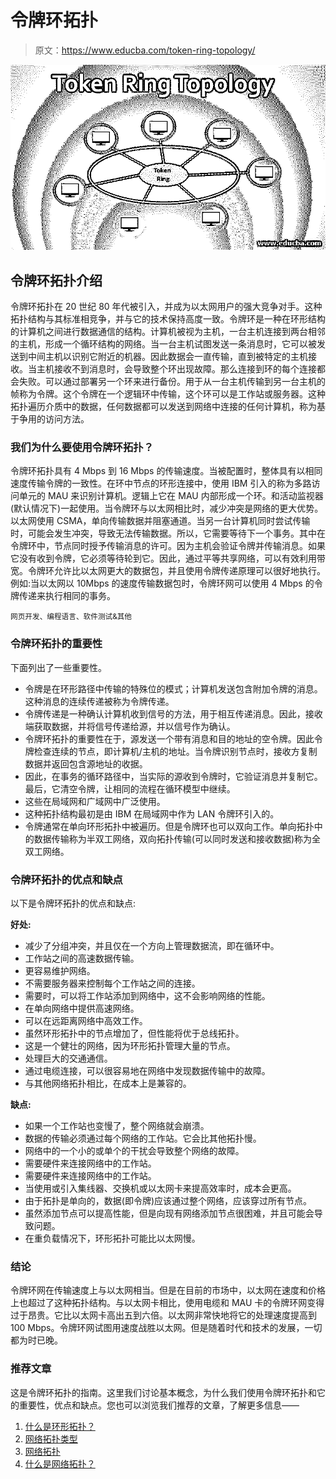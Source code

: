 # 令牌环拓扑

> 原文：<https://www.educba.com/token-ring-topology/>

![Token Ring Topology](img/5f3313b27d070b5e94e6ad1cb73ac852.png)



## 令牌环拓扑介绍

令牌环拓扑在 20 世纪 80 年代被引入，并成为以太网用户的强大竞争对手。这种拓扑结构与其标准相竞争，并与它的技术保持高度一致。令牌环是一种在环形结构的计算机之间进行数据通信的结构。计算机被视为主机，一台主机连接到两台相邻的主机，形成一个循环结构的网络。当一台主机试图发送一条消息时，它可以被发送到中间主机以识别它附近的机器。因此数据会一直传输，直到被特定的主机接收。当主机接收不到消息时，会导致整个环出现故障。那么连接到环的每个连接都会失败。可以通过部署另一个环来进行备份。用于从一台主机传输到另一台主机的帧称为令牌。这个令牌在一个逻辑环中传输，这个环可以是工作站或服务器。这种拓扑遍历介质中的数据，任何数据都可以发送到网络中连接的任何计算机，称为基于争用的访问方法。

### 我们为什么要使用令牌环拓扑？

令牌环拓扑具有 4 Mbps 到 16 Mbps 的传输速度。当被配置时，整体具有以相同速度传输令牌的一致性。在环中节点的环形连接中，使用 IBM 引入的称为多路访问单元的 MAU 来识别计算机。逻辑上它在 MAU 内部形成一个环。和活动监视器(默认情况下)一起使用。当令牌环与以太网相比时，减少冲突是网络的更大优势。以太网使用 CSMA，单向传输数据并阻塞通道。当另一台计算机同时尝试传输时，可能会发生冲突，导致无法传输数据。所以，它需要等待下一个事务。其中在令牌环中，节点同时授予传输消息的许可。因为主机会验证令牌并传输消息。如果它没有收到令牌，它必须等待轮到它。因此，通过平等共享网络，可以有效利用带宽。令牌环允许比以太网更大的数据包，并且使用令牌传递原理可以很好地执行。例如:当以太网以 10Mbps 的速度传输数据包时，令牌环网可以使用 4 Mbps 的令牌传递来执行相同的事务。

<small>网页开发、编程语言、软件测试&其他</small>

### 令牌环拓扑的重要性

下面列出了一些重要性。

*   令牌是在环形路径中传输的特殊位的模式；计算机发送包含附加令牌的消息。这种消息的连续传递被称为令牌传递。
*   令牌传递是一种确认计算机收到信号的方法，用于相互传递消息。因此，接收端获取数据，并将信号传递给源，并以信号作为确认。
*   令牌环拓扑的重要性在于，源发送一个带有消息和目的地址的空令牌。因此令牌检查连续的节点，即计算机/主机的地址。当令牌识别节点时，接收方复制数据并返回包含源地址的收据。
*   因此，在事务的循环路径中，当实际的源收到令牌时，它验证消息并复制它。最后，它清空令牌，让相同的流程在循环模型中继续。
*   这些在局域网和广域网中广泛使用。
*   这种拓扑结构最初是由 IBM 在局域网中作为 LAN 令牌环引入的。
*   令牌通常在单向环形拓扑中被遍历。但是令牌环也可以双向工作。单向拓扑中的数据传输称为半双工网络，双向拓扑传输(可以同时发送和接收数据)称为全双工网络。

### 令牌环拓扑的优点和缺点

以下是令牌环拓扑的优点和缺点:

**好处:**

*   减少了分组冲突，并且仅在一个方向上管理数据流，即在循环中。
*   工作站之间的高速数据传输。
*   更容易维护网络。
*   不需要服务器来控制每个工作站之间的连接。
*   需要时，可以将工作站添加到网络中，这不会影响网络的性能。
*   在单向网络中提供高速网络。
*   可以在远距离网络中高效工作。
*   虽然环形拓扑中的节点增加了，但性能将优于总线拓扑。
*   这是一个健壮的网络，因为环形拓扑管理大量的节点。
*   处理巨大的交通通信。
*   通过电缆连接，可以很容易地在网络中发现数据传输中的故障。
*   与其他网络拓扑相比，在成本上是兼容的。

**缺点:**

*   如果一个工作站也变慢了，整个网络就会崩溃。
*   数据的传输必须通过每个网络的工作站。它会比其他拓扑慢。
*   网络中的一个小的或单个的干扰会导致整个网络的故障。
*   需要硬件来连接网络中的工作站。
*   需要硬件来连接网络中的工作站。
*   当使用或引入集线器、交换机或以太网卡来提高效率时，成本会更高。
*   由于拓扑是单向的，数据(即令牌)应该通过整个网络，应该穿过所有节点。
*   虽然添加节点可以提高性能，但是向现有网络添加节点很困难，并且可能会导致问题。
*   在重负载情况下，环形拓扑可能比以太网慢。

### 结论

令牌环网在传输速度上与以太网相当。但是在目前的市场中，以太网在速度和价格上也超过了这种拓扑结构。与以太网卡相比，使用电缆和 MAU 卡的令牌环网变得过于昂贵。它比以太网卡高出五到六倍。以太网非常快地将它的处理速度提高到 100 Mbps。令牌环网试图用速度战胜以太网。但是随着时代和技术的发展，一切都为时已晚。

### 推荐文章

这是令牌环拓扑的指南。这里我们讨论基本概念，为什么我们使用令牌环拓扑和它的重要性，优点和缺点。您也可以浏览我们推荐的文章，了解更多信息——

1.  [什么是环形拓扑？](https://www.educba.com/what-is-ring-topology/)
2.  [网络拓扑类型](https://www.educba.com/types-of-network-topology/)
3.  [网络拓扑](https://www.educba.com/network-topologies/)
4.  [什么是网络拓扑？](https://www.educba.com/what-is-network-topology/)






